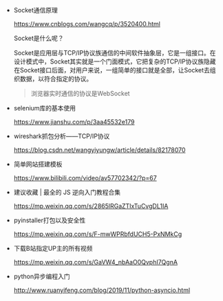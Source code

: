 - Socket通信原理

  https://www.cnblogs.com/wangcq/p/3520400.html

  Socket是什么呢？

  Socket是应用层与TCP/IP协议族通信的中间软件抽象层，它是一组接口。在设计模式中，Socket其实就是一个门面模式，它把复杂的TCP/IP协议族隐藏在Socket接口后面，对用户来说，一组简单的接口就是全部，让Socket去组织数据，以符合指定的协议。

  > 浏览器实时通信的协议是WebSocket

- selenium库的基本使用

  https://www.jianshu.com/p/3aa45532e179

- wireshark抓包分析——TCP/IP协议

  https://blog.csdn.net/wangyiyungw/article/details/82178070

- 简单网站搭建模板

  https://www.bilibili.com/video/av57702342/?p=67

- 建议收藏 | 最全的 JS 逆向入门教程合集

  https://mp.weixin.qq.com/s/2865lRGaZTIxTuCvgDL1IA

- pyinstaller打包以及安全性

  https://mp.weixin.qq.com/s/F-mwWPRbfdUCH5-PxNMkCg

- 下载B站指定UP主的所有视频

  https://mp.weixin.qq.com/s/GaVW4_nbAaO0QvphI7QgnA

- python异步编程入门

  http://www.ruanyifeng.com/blog/2019/11/python-asyncio.html